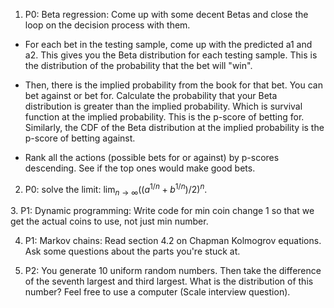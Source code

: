 1. P0: Beta regression: Come up with some decent Betas and close the loop on the decision process with them.

- For each bet in the testing sample, come up with the predicted a1 and a2. This gives you the Beta distribution for each testing sample. This is the distribution of the probability that the bet will "win".

- Then, there is the implied probability from the book for that bet. You can bet against or bet for. Calculate the probability that your Beta distribution is greater than the implied probability. Which is survival function at the implied probability. This is the p-score of betting for. Similarly, the CDF of the Beta distribution at the implied probability is the p-score of betting against.

- Rank all the actions (possible bets for or against) by p-scores descending. See if the top ones would make good bets.

2. P0: solve the limit: $\lim_{n \to \infty} ((a^{1/n}+b^{1/n})/2)^n$.

3. P1: Dynamic programming: Write code for min coin change 1 so that we get the actual coins to use, not just min number.

4. P1: Markov chains: Read section 4.2 on Chapman Kolmogrov equations. Ask some questions about the parts you're stuck at.

5. P2: You generate 10 uniform random numbers. Then take the difference of the seventh largest and third largest. What is the distribution of this number? Feel free to use a computer (Scale interview question).